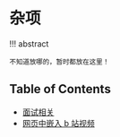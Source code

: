 # 杂项

!!! abstract

    不知道放哪的，暂时都放在这里！

## Table of Contents

- [面试相关](interview.md)
- [网页中嵌入 b 站视频](bilibili-iframe.md)